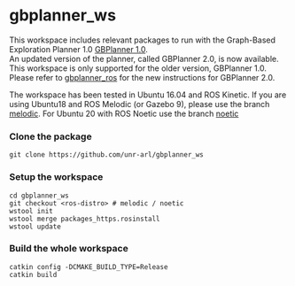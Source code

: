 # gbplanner_ws
This workspace includes relevant packages to run with the Graph-Based Exploration Planner 1.0 [GBPlanner 1.0](https://github.com/ntnu-arl/gbplanner_ros/tree/master).  
An updated version of the planner, called GBPlanner 2.0, is now available. This workspace is only supported for the older version, GBPlanner 1.0. Please refer to [gbplanner_ros](https://github.com/ntnu-arl/gbplanner_ros) for the new instructions for GBPlanner 2.0.

The workspace has been tested in Ubuntu 16.04 and ROS Kinetic. If you are using Ubuntu18 and ROS Melodic (or Gazebo 9), please use the branch [melodic](https://github.com/unr-arl/gbplanner_ws/tree/melodic). For Ubuntu 20 with ROS Noetic use the branch [noetic](https://github.com/unr-arl/gbplanner_ws/tree/noetic)


### Clone the package
```
git clone https://github.com/unr-arl/gbplanner_ws
```

### Setup the workspace
```
cd gbplanner_ws
git checkout <ros-distro> # melodic / noetic 
wstool init
wstool merge packages_https.rosinstall
wstool update
```

### Build the whole workspace
```
catkin config -DCMAKE_BUILD_TYPE=Release
catkin build
````
